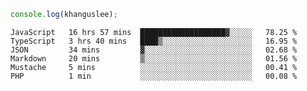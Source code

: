 ```js
console.log(khanguslee);
```

<!--START_SECTION:waka-->

```text
JavaScript   16 hrs 57 mins  ███████████████████▓░░░░░   78.25 %
TypeScript   3 hrs 40 mins   ████▒░░░░░░░░░░░░░░░░░░░░   16.95 %
JSON         34 mins         ▓░░░░░░░░░░░░░░░░░░░░░░░░   02.68 %
Markdown     20 mins         ▒░░░░░░░░░░░░░░░░░░░░░░░░   01.56 %
Mustache     5 mins          ░░░░░░░░░░░░░░░░░░░░░░░░░   00.41 %
PHP          1 min           ░░░░░░░░░░░░░░░░░░░░░░░░░   00.08 %
```

<!--END_SECTION:waka-->

<!--
**khanguslee/khanguslee** is a ✨ _special_ ✨ repository because its `README.md` (this file) appears on your GitHub profile.

Here are some ideas to get you started:

- 🔭 I’m currently working on ...
- 🌱 I’m currently learning ...
- 👯 I’m looking to collaborate on ...
- 🤔 I’m looking for help with ...
- 💬 Ask me about ...
- 📫 How to reach me: ...
- 😄 Pronouns: ...
- ⚡ Fun fact: ...
-->
